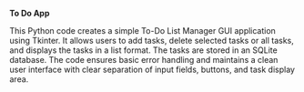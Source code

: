 **To Do App**

This Python code creates a simple To-Do List Manager GUI application using Tkinter. It allows users to add tasks, delete selected tasks or all tasks, and displays the tasks in a list format. 
The tasks are stored in an SQLite database. The code ensures basic error handling and maintains a clean user interface with clear separation of input fields, buttons, and task display area.

